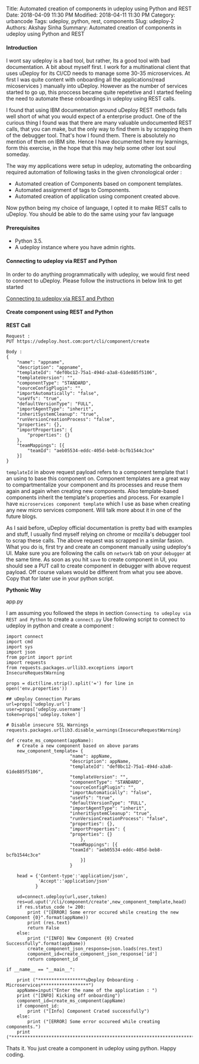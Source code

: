 Title: Automated creation of components in udeploy using Python and REST
Date: 2018-04-09 11:30 PM
Modified: 2018-04-11 11:30 PM
Category: urbancode
Tags: udeploy, python, rest, components
Slug: udeploy-2
Authors: Akshay Sinha
Summary: Automated creation of components in udeploy using Python and REST

#### Introduction

I wont say udeploy is a bad tool, but rather, Its a good tool with bad documentation. A bit about myself first. I work for a multinational client that uses uDeploy for its CI/CD needs to manage some 30-35 microservices. At first I was quite content with onboarding all the applications(read micoservices ) manually into uDeploy. However as the number of services started to go up, this proccess became quite repetetive and I started feeling the need to automate these onboardings in udeploy using REST calls.

I found that using IBM documentation around uDeploy REST methods falls well short of what you would expect of a enterprise product. One of the curious thing I found was that there are many valuable undocumented REST calls, that you can make, but the only way to find them is by scrapping them of the debugger tool. That's how I found them. There is absolutely no mention of them on IBM site. Hence I have documented here my learnings, form this exercise, in the hope that this may help some other lost soul someday.

The way my applications were setup in udeploy, automating the onboarding required automation of following tasks in the given chronological order :

* Automated creation of Components based on component templates.
* Automated assignment of tags to Components.
* Automated creation of application using component created above.

Now python being my choice of language, I opted it to make REST calls to uDeploy. You should be able to do the same using your fav language

#### Prerequisites

* Python 3.5.
* A udeploy instance where you have admin rights.

#### Connecting to udeploy via REST and Python

In order to do anything programmatically with udeploy, we would first need to connect to uDeploy. Please follow the instructions in below link to get started

[Connecting to udeploy via REST and Python]({filename}/devops/udeploy/connectingviaPython.md)

#### Create component using REST and Python

__REST Call__

    Request :
    PUT https://udeploy.host.com:port/cli/component/create

    Body :
    {
    	"name": "appname",
    	"description": "appname",
    	"templateId": "def0bc12-75a1-494d-a3a8-61de885f5106",
    	"templateVersion": "",
    	"componentType": "STANDARD",
    	"sourceConfigPlugin": "",
    	"importAutomatically": "false",
    	"useVfs": "true",
    	"defaultVersionType": "FULL",
    	"importAgentType": "inherit",
    	"inheritSystemCleanup": "true",
    	"runVersionCreationProcess": "false",
    	"properties": {},
    	"importProperties": {
    		"properties": {}
    	},
    	"teamMappings": [{
    		"teamId": "aeb05534-eddc-405d-beb8-bcfb1544c3ce"
    	}]
    }

`templateId` in above request payload refers to a component template that I an using to base this component on. Component templates are a great way to compartmentalize your component and its processes and reuse them again and again when creating new components. Also template-based components inherit the template's properties and process. For example I have `microservices component template` which I use as base when creating any new micro services component. Will talk more about it in one of the future blogs.

As I said before, uDeploy official documentation is pretty bad with examples and stuff, I usually find myself relying on chrome or mozilla's debugger tool to scrap these calls. The above request was scrapped in a similar fasion. What you do is, first try and create an component manually using udeploy's UI. Make sure you are following the calls on `network` tab on your `debugger` at the same time. As soon as you hit `save` to create component in UI, you should see a PUT call to create component in debugger with above request payload. Off course values would be different from what you see above. Copy that for later use in your python script.

__Pythonic Way__

app.py

I am assuming you followed the steps in section `Connecting to udeploy via REST and Python` to create a `connect.py`
Use following script to connect to udeploy in python and create a component :

    import connect
    import cmd
    import sys
    import json
    from pprint import pprint
    import requests
    from requests.packages.urllib3.exceptions import InsecureRequestWarning

    props = dict(line.strip().split('=') for line in open('env.properties'))

    ## uDeploy Connection Params
    url=props['udeploy.url']
    user=props['udeploy.username']
    token=props['udeploy.token']

    # Disable insecure SSL Warnings
    requests.packages.urllib3.disable_warnings(InsecureRequestWarning)

    def create_ms_component(appName):
        # Create a new component based on above params
        new_component_template= {
                            "name": appName,
                            "description": appName,
                            "templateId": "def0bc12-75a1-494d-a3a8-61de885f5106",
                            "templateVersion": "",
                            "componentType": "STANDARD",
                            "sourceConfigPlugin": "",
                            "importAutomatically": "false",
                            "useVfs": "true",
                            "defaultVersionType": "FULL",
                            "importAgentType": "inherit",
                            "inheritSystemCleanup": "true",
                            "runVersionCreationProcess": "false",
                            "properties": {},
                            "importProperties": {
                            "properties": {}
                                },
                            "teamMappings": [{
                            "teamId": "aeb05534-eddc-405d-beb8-bcfb1544c3ce"
                                }]
                            }

        head = {'Content-type':'application/json',
                'Accept':'application/json'
               }

        ud=connect.udeploy(url,user,token)
        res=ud.uput('/cli/component/create',new_component_template,head)
        if res.status_code != 200:
            print ("[ERROR] Some error occured while creating the new Component {0}".format(appName))
            print (res.text)
            return False
        else:
            print ("[INFO] New Component {0} Created Successfully".format(appName))
            create_component_json_response=json.loads(res.text)
            component_id=create_component_json_response['id']
            return component_id

    if __name__ == "__main__":

    	print ("******************uDeploy Onboarding - Microservices******************")
        appName=input("Enter the name of the application : ")
        print ("[INFO] Kicking off onboarding")
        component_id=create_ms_component(appName)
        if component_id:
            print ("[Info] Component Crated successfully")
        else:
            print ("[ERROR] Some error occureed while creating components.")
    	print ("***********************************************************************")

Thats it. You just create a component in udeploy using python. Happy coding.
